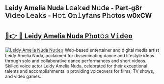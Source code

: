 ## Leidy Amelia Nuda L𝚎a𝚔ed N𝚞𝚍e - Part-g8r Vi𝚍𝚎o L𝚎a𝚔s - H𝚘𝚝 O𝚗𝚕yf𝚊ns P𝚑𝚘tos w0xCW

# <h2><a href="http://kf7u20f.oniu.top/?m=Leidy+Amelia+Nuda">🔗👉 🔴 Leidy Amelia Nuda P𝚑ot𝚘𝚜 V𝚒d𝚎o</a></h2>

[![Leidy Amelia Nuda Nu𝚍e𝚜](https://i.imgur.com/0qMVB7G.gif)](http://kf7u20f.oniu.top/?m=Leidy+Amelia+Nuda)
Web-based entertainer and digital media artist Leidy Amelia Nuda, acclaimed for disseminating dance and lifestyle ideas through solo and collaborative dance performances and short videos. Skilled voice actor Leidy Amelia Nuda, celebrated for their exceptional talents and accomplishments in providing voiceovers for films, TV shows, and video games.  
